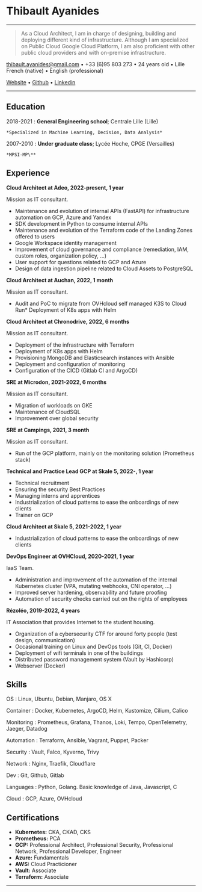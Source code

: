 Thibault Ayanides
============

----

> As a Cloud Architect, I am in charge of designing, building and deploying different kind of infrastructure.
> Although I am specialized on Public Cloud Google Cloud Platform, I am also proficient with other public cloud providers and with on-premise infrastructure.


<thibault.ayanides@gmail.com> • +33 (6)95 803 273 • 24 years old • Lille
French (native) • English (professional)

[Website](https://thibaultserti.github.io) • [Github](https://github.com/thibaultserti) • [Linkedin](https://linkedin.com/in/thibaultayanides)

----

Education
---------

2018-2021
:   **General Engineering school**; Centrale Lille (Lille)

    *Specialized in Machine Learning, Decision, Data Analysis*

2007-2010
:   **Under graduate class**; Lycée Hoche, CPGE (Versailles)

    *MPSI-MP\**

Experience
----------

**Cloud Architect at Adeo, 2022-present, 1 year**

Mission as IT consultant.

* Maintenance and evolution of internal APIs (FastAPI) for infrastructure automation on GCP, Azure and Yandex
* SDK development in Python to consume internal APIs
* Maintenance and evolution of the Terraform code of the Landing Zones offered to users
* Google Workspace identity management
* Improvement of cloud governance and compliance (remediation, IAM, custom roles, organization policy, …)
* User support for questions related to GCP and Azure
* Design of data ingestion pipeline related to Cloud Assets to PostgreSQL

**Cloud Architect at Auchan, 2022, 1 month**

Mission as IT consultant.

* Audit and PoC to migrate from OVHcloud self managed K3S to Cloud Run* Deployment of K8s apps with Helm

**Cloud Architect at Chronodrive, 2022, 6 months**

Mission as IT consultant.

* Deployment of the infrastructure with Terraform
* Deployment of K8s apps with Helm
* Provisioning MongoDB and Elasticsearch instances with Ansible
* Deployment and configuration of monitoring
* Configuration of the CICD (Gitlab CI and ArgoCD)

**SRE at Microdon, 2021-2022, 6 months**

Mission as IT consultant.

* Migration of workloads on GKE
* Maintenance of CloudSQL
* Improvement over global security

**SRE at Campings, 2021, 3 month**

Mission as IT consultant.

* Run of the GCP platform, mainly on the monitoring solution (Prometheus stack)

**Technical and Practice Lead GCP at Skale 5, 2022-, 1 year**

* Technical recruitment
* Ensuring the security Best Practices
* Managing interns and apprentices
* Industrialization of cloud patterns to ease the onboardings of new clients
* Trainer on GCP

**Cloud Architect at Skale 5, 2021-2022, 1 year**

* Industrialization of cloud patterns to ease the onboardings of new clients

**DevOps Engineer at OVHCloud, 2020-2021, 1 year**

IaaS Team.

* Administration and improvement of the automation of the internal Kubernetes cluster (VPA, mutating webhooks, CNI operator, …)
* Improved server hardening, observability and future proofing
* Automation of security checks carried out on the rights of employees

**Rézoléo, 2019-2022, 4 years**

IT Association that provides Internet to the student housing.

* Organization of a cybersecurity CTF for around forty people (test design, communication)
* Occasional training on Linux and DevOps tools (Git, CI, Docker)
* Deployment of wifi terminals in one of the buildings
* Distributed password management system (Vault by Hashicorp)
* Webserver (Docker)

Skills
--------------------

OS
: Linux, Ubuntu, Debian, Manjaro, OS X

Container
: Docker, Kubernetes, ArgoCD, Helm, Kustomize, Cilium, Calico

Monitoring
: Prometheus, Grafana, Thanos, Loki, Tempo, OpenTelemetry, Jaeger, Datadog

Automation
: Terraform, Ansible, Vagrant, Puppet, Packer

Security
: Vault, Falco, Kyverno, Trivy

Network
: Nginx, Traefik, Cloudflare

Dev
: Git, Github, Gitlab

Languages
: Python, Golang. Basic knowledge of Java, Javascript, C

Cloud
: GCP, Azure, OVHcloud

Certifications
----------------------------------------

* **Kubernetes:** CKA, CKAD, CKS
* **Prometheus:** PCA
* **GCP:** Professional Architect, Professional Security, Professional Network, Professional Developer, Engineer
* **Azure:** Fundamentals
* **AWS:** Cloud Practicioner
* **Vault:** Associate
* **Terraform:** Associate

----

